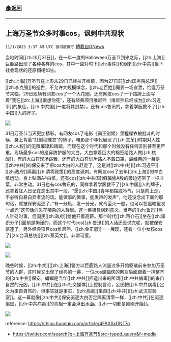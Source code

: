 ###  [:house:返回](README.md)
---


## 上海万圣节众多时事cos，讽刺中共现状
`11/1/2023 3:37 AM UTC 银河歌舞厅` [轉載自GNews](https://gnews.org/articles/1906269)

当地时间[[zh:10月31日]]，在一年一度的Halloween万圣节到来之际，[[zh:上海]]巨鹿路出现了各种各样的cos，其中一些对时下[[zh:事件]]和讽刺[[zh:中共]]当下社会现状的还原栩栩如生。

[[zh:上海]]万圣节在上周末29日已经拉开帷幕，因为27日前[[zh:国务院总理]][[zh:李克强]]的逝世，不允许大规模悼念，[[zh:老百姓]]需要一场宣泄，恰逢万圣节来临。29日现场有网友cos了一个大花圈，还有网友cos了一个路牌上面写着“我在[[zh:上海]]很想你死”，还有经典项目维尼熊（维尼熊已经成为[[zh:习近平]]的象征，[[zh:中共国]]一度将其封禁）。还有cos鲁讯的，拿着学医救不了[[zh:中国]]人的牌子。



![](ipfs://QmT4SYAE32Mt86MhPuctaypDXrft6rdKG4kKaaLfcnzjwF?.png)



31日万圣节当天更加精彩。有网友cos了电影《霸王别姬》里程蝶衣被批斗的时候，身上背着“打倒程蝶衣”的牌子，电影那个年代展现了[[zh:文革]]时期对人性[[zh:人权]]的无限璀璨和践踏，而现在这个时代和那个时候没有任何区别甚至更严重。现场最多cos的是穿防护服的大白，大白拿着巨大的棉签给路人做[[zh:核酸]]，有的大白在现场跳舞，还有的大白在训斥路人不戴口罩，最经典的一幕是[[zh:中共]]的保安来了把cos大白的人赶走了，这是对[[zh:中共]][[zh:习近平]][[zh:政府]]隔离[[zh:清零政策]]的高度讽刺。有网友cos了去年[[zh:上海]]的举白纸运动，身上贴满A4白纸。还有cos[[zh:中共国]]假骗偷A股的旁边还带了一把韭菜，非常生动。31日也有cos鲁讯的，同样拿着学医救不了[[zh:中国]]人的牌子，还拿着狂人日记在念出其中一段，“愿[[zh:中国]]青年都摆脱冷气，只是向上走，不必听自暴自弃者流的话。能做事的做事，能发声的发声“，他还没念出下面的那句话，就被保安驱逐了，”有一分热，发一分光，就令萤火一般，也可以在黑暗里发一点光“这句话消失在嘈杂的人群里。这一幕极具讽刺意义，当年的[[zh:鲁迅]]骂人针砭时事，但国民[[zh:政府]]给他开着高薪。那个时代[[zh:蒋介石]]坐在[[zh:知识分子]]面前是拘谨的。而这个时代cos[[zh:鲁迅]]的人话还没说完呢，就被保安驱逐了。另外经典项目cos维尼熊、[[zh:金正恩]]一一展现，还有一位小女孩cos了[[zh:台湾总统]][[zh:蔡英文]]，非常可爱。


![](ipfs://QmcjyzRE5dHDGyAWn6ChqCFjgB47C16ULzZa6LbrDinqij?.png)


![](ipfs://QmQnhMRi1B3Rsq3FESx9qu8oG5ySYH7Nt58vj1PdHSRsLM?.png)



晚些时候，[[zh:中共]][[zh:上海]]警方以巨鹿路人流量过多开始驱散前来参加万圣节的人群，这时候又出现了经典的一幕，一位cos蝙蝠侠的网友后面跟着一排整齐的[[zh:中共]]保安。蝙蝠是当年[[zh:中共]]捏造出来的所谓[[zh:中共病毒]]的来自自然的元凶，[[zh:中共]]在[[zh:社交媒体]]上控制言论，妄图把[[zh:中共病毒]]定义为来自自然的。但事实就是事实，[[zh:病毒]]来自[[zh:中共]][[zh:武汉实验室]]。这一幕就像[[zh:中共]]保安驱逐大白否定隔离清零一样，[[zh:中共]]在驱逐蝙蝠，[[zh:中共病毒]]的真相一定会浮出水面。[[zh:一切都是刚刚开始]]。


![](ipfs://QmP1pSXgrQx5vPo2zS9MCvJq7uWYeVHqneYRCWYRwA1iqZ?.png)

reference:
<https://china.huanqiu.com/article/4FAXSxDNT7o>
* <https://twitter.com/search?q=上海万圣节&src=typed_query&f=media>

